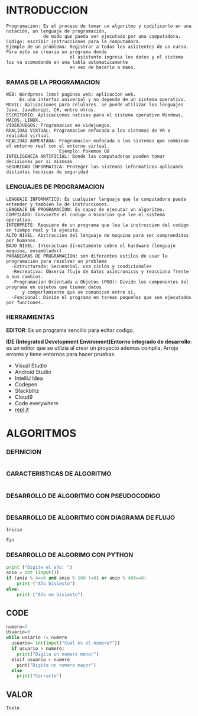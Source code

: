 # INTRODUCCION
```SH
Programacion: Es el proceso de tomar un algoritmo y codificarlo en una notación, un lenguaje de programación, 
              de modo que pueda ser ejecutado por una computadora. 
Codigo: escribir instrucciones para la computadora.
Ejemplo de un problema: Registrar a todos los asistentes de un curso. Para esto se crearia un programa donde 
                        el asistente ingresa los datos y el sistema los va acomodando en una tabla automaticamente 
                        en vez de hacerlo a mano.
```
### RAMAS DE LA PROGRAMACION
```SH
WEB: Wordpress (cms) paginas web; aplicacion web.
     Es una interfaz universal y no depende de un sistema operativo.
MOVIL: Aplicaciones para celulares. Se puede utilizar los lenguajes Java, JavaScript, C#, entre otros.
ESCRITORIO: Aplicaciones nativas para el sistema operativo Windows, MACOS, LINUX.
VIDEOJUEGOS: Programacion en videjuegos.
REALIDAD VIRTUAL: Programacion enfocada a los sistemas de VR o realidad virtual.
REALIDAD AUMENTADA: Programacion enfocada a los sistemas que combinan el entorno real con el entorno virtual.
                    Ejemplo: Pokemon GO
INTELIGENCIA ARTIFICIAL: Donde las computadoras pueden tomar decisiones por si mismsas
SEGURIDAD INFORMATICA: Proteger los sistemas informaticos aplicando distintas tecnicas de seguridad
```
### LENGUAJES DE PROGRAMACION
```SH
LENGUAJE INFORMATICO: Es cualquier lenguaje que la computadora pueda entender y tambien le de instrucciones.
LENGUAJE DE PROGRAMACION: Es capaz de ejecutar un algoritmo.
COMPILADO: Convierte el codigo a binarios que lee el sistema operativo.
INTERPRETE: Requiere de un programa que lea la instruccion del codigo en tiempo real y la ejecuta.
ALTO NIVEL: Abstraccion del lenguaje de maquina para ser comprendidos por humanos.
BAJO NIVEL: Interactuan directamente sobre el hardware (lenguaje maquina, ensamblador).
PARADIGMAS DE PROGRAMACION: son diferentes estilos de usar la programacion para resolver un problema
  -Estructurada: Secuencial, usa ciclos y condicionales
  -Recreativa: Observa flujo de datos asincronicos y reacciona frente a sus cambios.
  -Programacion Orientada a Objetos (POO): Divide los componentes del programa en objetos que tienen datos
      y comportamiento que se comunican entre si.
  -Funcional: Divide el programa en tareas pequeñas que son ejecutados por funciones.
```
### HERRAMIENTAS

**EDITOR**: Es un programa sencillo para editar codigo.

**IDE (Integrated Development Enviroment)Entorno integrado de desarrollo**: es un editor que se utilzia al 
    crear un proyecto ademas compila, Arroja errores y tiene entornos para hacer pruebas.
- Visual Studio
- Android Studio
- IntelliJ Idea
- Codepen
- Stackblitz
- Cloud9
- Code everywhere
- [repl.it](https://repl.it/n)
   
# ALGORITMOS
### DEFINICION
```SH

```
### CARACTERISTICAS DE ALGORITMO
```SH

```
### DESARROLLO DE ALGORITMO CON PSEUDOCODIGO
```SH

```
### DESARROLLO DE ALGORITMO CON DIAGRAMA DE FLUJO
```SH
Inicio

Fin
```
### DESARROLLO DE ALGORIMO CON PYTHON
```Python
print ("Digite el año: ")
anio = int (input())
if (anio % 4==0 and anio % 100 !=0) or anio % 400==0:
    print ("Año bisiesto")
else:
    print ("Año no bisiesto")
```
## CODE
```Python
numero=7
Usuario=0
while usiario != numero
  usuario= int(input("Cual es el numero?"))
  if usuario > numero:
    print("Digita un numero menor")
  elsif usuario < numero
    pint("Digita un numero mayor")
  else
    print("Correcto")
```
## VALOR
```SH
Texto
